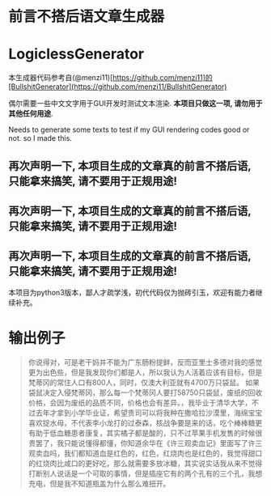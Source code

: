 # 前言不搭后语文章生成器
# LogiclessGenerator

本生成器代码参考自(@menzi11)[https://github.com/menzi11]的[BullshitGenerator](https://github.com/menzi11/BullshitGenerator)

偶尔需要一些中文文字用于GUI开发时测试文本渲染. __本项目只做这一项, 请勿用于其他任何用途__.

Needs to generate some texts to test if my GUI rendering codes good or not. so I made this.

## 再次声明一下, 本项目生成的文章真的前言不搭后语, 只能拿来搞笑, 请不要用于正规用途!
## 再次声明一下, 本项目生成的文章真的前言不搭后语, 只能拿来搞笑, 请不要用于正规用途!
## 再次声明一下, 本项目生成的文章真的前言不搭后语, 只能拿来搞笑, 请不要用于正规用途!

本项目为python3版本，鄙人才疏学浅，初代代码仅为抛砖引玉，欢迎有能力者继续补充。

# 输出例子

> 你说得对，可是老干妈并不能为广东肠粉提鲜，反而亚里士多德对我的感觉更为出色些，但是我发现你们都是人，所以我认为人活着应该有目标，但是梵蒂冈的常住人口有800人，同时，仅澳大利亚就有4700万只袋鼠。 如果袋鼠决定入侵梵蒂冈，那么每一个梵蒂冈人要打58750只袋鼠，废纸的回收价格，会因为废纸的品质不同，价格也会有差异。，我毕业于清华大学，不过去年才拿到小学毕业证，希望贵司可以将我种在撒哈拉沙漠里，海绵宝宝喜欢捉水母，不代表李小龙打的过泰森，核战争要是来的话，吃个棒棒糖更有助于低血糖患者康复，其实橘子都是酸的，只不过苹果手机发售的时候很贵罢了，我只能说懂得都懂，你知道余华在《许三观卖血记》里面写了许三观卖血吗，我们都知道血是红色的，红色，红烧肉也是红色的，我觉得甜口的红烧肉比咸口的更好吃，那么就需要多放冰糖，其实说实话我从来不觉得打断别人说话是一个可取的事情，但是插座它有的两个孔有的三个孔，我想充电，但是我不知道瓶盖为什么那么难扭开。
